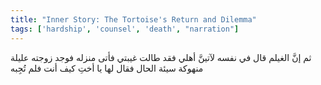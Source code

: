 ```yaml
---
title: "Inner Story: The Tortoise's Return and Dilemma"
tags: ['hardship', 'counsel', 'death', "narration"]
---
```


 ثم إنَّ الغيلم قال في نفسه لآتينَّ أهلي فقد طالت غيبتي فأتى منزله فوجد زوجته عليلة منهوكة سيئة الحال فقال لها يا أختِ كيف أنت فلم تُجِبه
